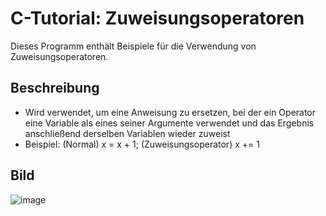# C-Tutorial: Zuweisungsoperatoren

Dieses Programm enthält Beispiele für die Verwendung von Zuweisungsoperatoren.

## Beschreibung

- Wird verwendet, um eine Anweisung zu ersetzen, bei der ein Operator eine Variable als eines seiner Argumente verwendet und das Ergebnis anschließend derselben Variablen wieder zuweist
- Beispiel: (Normal) x = x + 1; (Zuweisungsoperator) x += 1
 

## Bild

![image](https://user-images.githubusercontent.com/63674539/195955025-6ccec68d-9721-44c7-a86d-833229ce89ef.png)
